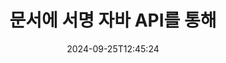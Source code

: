 ---
############################# Static ############################
layout: "landing"
date: 2024-09-25T12:45:24
draft: false

lang: ko
product: "Signature"
product_tag: "signature"
platform: "Java"
platform_tag: "java"

############################# Drop-down ############################
supported_platforms:
  items:
    # supported_platforms loop
    - title: ".NET"
      tag: "net"
    # supported_platforms loop
    - title: "Java"
      tag: "java"
    # supported_platforms loop
    - title: "Node.js"
      tag: "nodejs-java" 
    # supported_platforms loop
    - title: "Python"
      tag: "python-net" 

############################# Head ############################
head_title: "Java 디지털 서명 라이브러리 - GroupDocs.Signature"
head_description: "GroupDocs.Signature를 사용하여 전자 서명을 통해 Java 앱을 강화하세요. 비즈니스 문서에 빠르고 쉽게 서명하세요."

############################# Header ############################
title: "문서에 서명 자바 API를 통해"
description: "프로그래머와 최종 사용자를 위한 유연한 API 및 앱 기반 솔루션을 사용하여 모든 플랫폼에서 디지털 문서 및 이미지에 서명하십시오."
words:
  for: "~을 위한"

actions:
  main: "무료 메이븐 다운로드"
  main_link: "https://releases.groupdocs.com/java/repo/com/groupdocs/groupdocs-signature/"
  alt: "라이선스"
  alt_link: "https://purchase.groupdocs.com/pricing/signature/java/"
  title: "시작할 준비가 되셨나요?"
  description: "GroupDocs.Signature 기능을 무료로 사용해 보거나 라이센스를 요청하세요"

release:
  title: "버전 {0} 출시됨"
  notes: "새로운 소식 보기"
  downloads: "다운로드"

code:
  title: "Java로 PDF 파일 서명"
  more: "더 많은 예시"
  more_link: "https://github.com/groupdocs-signature/GroupDocs.Signature-for-Java/"
  install_title : "Maven XML"
  install: |
    <dependency>
      <groupId>com.groupdocs</groupId>
      <artifactId>groupdocs-signature</artifactId>
      <version>{0}</version>
    </dependency>
  content: |
    ```java {style=abap}  
    // PDF 문서 선택
    Signature signature = new Signature("sample.pdf");
    
    // 텍스트 제공
    TextSignOptions options = 
        new TextSignOptions("John Smith");
    options.setForeColor(Color.RED);

    // 문서에 서명하고 파일에 저장
    signature.sign("signed.pdf", options);
    
    ```

############################# Overview ############################
overview:
  enable: true
  title: "GroupDocs.Signature 개요"
  description: "Java 애플리케이션에서 문서 서명 및 관련 작업을 수행하기 위한 API"
  features:
    # feature loop
    - title: "Java의 디지털 서명이 포함된 향상된 비즈니스 문서"
      content: "신속하고 사용자 정의 가능한 서명: Java용 GroupDocs.Signature는 PDF, 이미지 및 Office 문서에 대한 광범위한 디지털 서명 옵션을 제공합니다. 텍스트, 바코드, QR 코드, 디지털 인증서, 사진 또는 숨겨진 메타데이터를 사용할 수 있습니다. 문서 처리가 빠르고 효율적입니다."

    # feature loop
    - title: "서명된 문서 조작"
      content: "고급 문서 처리에는 Java용 GroupDocs.Signature를 사용하여 서명된 문서에 대한 강력한 작업이 포함됩니다. 다양한 유용한 기준을 사용하여 비즈니스 문서에 추가된 서명을 검색하고 확인할 수 있습니다. 또한 문서에 대한 자세한 정보에 액세스하거나 해당 페이지의 미리 보기 이미지를 얻을 수 있습니다."

    # feature loop
    - title: "다양한 출력 선택"
      content: "강력한 서명 옵션을 사용하면 Java용 GroupDocs.Signature로 서명된 문서의 출력을 사용자 정의할 수 있습니다. 모든 문서 페이지에 서명을 정확하게 배치하고 다양한 방법으로 모양을 구성할 수 있습니다. Java API는 서명된 비즈니스 문서를 다양한 지원 형식으로 저장할 수 있도록 지원하며 암호로 문서를 보호하는 옵션을 제공합니다."

############################# Platforms ############################
platforms:
  enable: true
  title: "플랫폼 독립성"
  description: "Java용 GroupDocs.Signature는 다음 운영 체제, 프레임워크 및 패키지 관리자를 지원합니다."
  items:
    # platform loop
    - title: "Amazon"
      image: "amazon"
    # platform loop
    - title: "Docker"
      image: "docker"
    # platform loop
    - title: "Azure"
      image: "azure"
    # platform loop
    - title: "Eclipse"
      image: "eclipse"
    # platform loop
    - title: "IntelliJ"
      image: "intellij"
    # platform loop
    - title: "Windows"
      image: "windows"
    # platform loop
    - title: "Linux"
      image: "linux"
    # platform loop
    - title: "Maven"
      image: "maven"

############################# File formats ############################
formats:
  enable: true
  title: "지원되는 파일 형식"
  description: |
    Java용 GroupDocs.Signature는 다음 [파일 형식](https://docs.groupdocs.com/signature/java/supported-document-formats/)을 사용한 작업을 지원합니다.
  groups:
    # group loop
    - color: "green"
      content: |
        ### Microsoft Office 형식
        * **Word:**  DOCX, DOC, DOCM, DOT, DOTX, DOTM, RTF
        * **Excel:** XLSX, XLS, XLSM, XLSB, XLTM, XLT, XLTM, XLTX, XLAM, SXC, SpreadsheetML
        * **PowerPoint:** PPT, PPTX, PPS, PPSX, PPSM, POT, POTM, POTX, PPTM
    # group loop
    - color: "blue"
      content: |
        ### 이미지 및 기타 형식
        * **가지고 다닐 수 있는:** PDF
        * **이미지:** JPG, BMP, PNG, TIFF, GIF, DICOM, WEBP
        * **기타 사무실 형식:** ODT, OTT, OTS, ODS, ODP, OTP, ODG
      # group loop
    - color: "red"
      content: |
        ### 기타 형식
        * **편물:** HTML, MHTML
        * **아카이브:** ZIP, TAR, 7Z
        * **인증서:** PFX

############################# Features ############################
features:
  enable: true
  title: "GroupDocs.Signature 기능"
  description: "디지털 서명으로 PDF, Office 문서 및 이미지에 서명"

  items:
    # feature loop
    - icon: "sign"
      title: "서명 추가"
      content: "모든 페이지의 원하는 위치에 디지털 서명을 정확하게 배치하여 지원되는 다양한 서명 유형을 사용하여 문서에 서명합니다."

    # feature loop
    - icon: "custom"
      title: "결과 맞춤설정"
      content: "원하는 결과를 얻으려면 색상, 글꼴, 테두리, 회전 및 기타 기능을 조정하여 서명 모양을 사용자 정의하세요."

    # feature loop
    - icon: "password"
      title: "비밀번호로 문서를 보호하세요"
      content: "지원되는 다양한 문서 유형의 경우 서명된 문서를 비밀번호로 보호할 수 있습니다."

    # feature loop
    - icon: "protect"
      title: "무단 변경 방지"
      content: "디지털 인증서로 서명된 중요한 비즈니스 문서를 무단 수정으로부터 보호하세요."

    # feature loop
    - icon: "convert"
      title: "원하는 형식으로 결과 얻기"
      content: "지원되는 모든 형식으로 서명된 결과 파일을 쉽게 얻을 수 있습니다. MS Word 문서를 PDF로 쉽게 변환할 수도 있습니다."

    # feature loop
    - icon: "preview"
      title: "문서 미리보기"
      content: "향후 처리를 위해 문서의 모든 페이지를 이미지로 저장하세요."

    # feature loop
    - icon: "search"
      title: "서명 검색 중"
      content: "특정 문서에 이전에 추가된 서명에 대한 정보를 얻을 수 있습니다."

    # feature loop
    - icon: "validate"
      title: "문서 유효성 검사"
      content: "서명된 문서의 서명이 올바른지 확인합니다."

    # feature loop
    - icon: "update"
      title: "서명 관리"
      content: "문서 페이지에 서명이 배치되면 필요에 따라 삭제, 이동 또는 업데이트할 수 있습니다."

############################# Code samples ############################
code_samples:
  enable: true
  title: "코드 샘플"
  description: "Java 작업을 위한 일반적인 GroupDocs.Signature의 일부 사용 사례"
  items:
    # code sample loop
    - title: "QR 코드로 PDF 문서 강화"
      content: |
        PDF 문서의 특정 페이지에 [QR 코드](https://docs.groupdocs.com/signature/java/esign-document-with-qr-code-signature/)를 추가하여 비즈니스 프로세스를 향상시키는 것이 중요할 수 있습니다. Java용 GroupDocs.Signature를 사용하여 QR 코드를 추가하는 방법에 대한 예가 있습니다.
        {{< landing/code title="QR 코드로 PDF 문서 강화">}}
        ```java {style=abap}
        // 서명할 문서를 로드하세요.
        Signature signature = new Signature("file_to_sign.pdf");
        
        // 미리 정의된 텍스트로 QR 코드 옵션 만들기
        QrCodeSignOptions options = new QrCodeSignOptions("The document is approved by John Smith");
        
        // QR 코드 인코딩 유형 및 페이지에서의 위치 구성
        options.setEncodeType(QrCodeTypes.QR);
        options.setLeft(100);
        options.setTop(100);

        // 문서에 서명하고 결과 파일로 저장
        signature.sign("file_with_QR.pdf", options);
        ```
        {{< /landing/code >}}
    # code sample loop
    - title: "디지털 서명을 사용하여 DOCX 보호"
      content: |
        디지털 인증서로 저장된 개인 또는 회사 서명을 사용하여 [문서를 보호](https://docs.groupdocs.com/signature/java/esign-document-with-digital-signature/)할 수 있습니다. 인증서로 보호된 문서는 서명을 무효화하지 않고는 변경할 수 없습니다.
        {{< landing/code title="디지털 서명을 사용하여 DOCX 보호">}}
        ```java {style=abap}   
        // 디지털 서명할 문서를 로드합니다.
        Signature signature = new Signature("file_to_sign.docx");
        
        // 디지털 서명 옵션을 지정하고 인증서 파일의 경로를 제공하세요.
        DigitalSignOptions options = new DigitalSignOptions("certificate.pfx");

        // 인증서 비밀번호 설정
        options.setPassword("1234567890");

        // 문서에 서명하고 원하는 경로에 저장하세요.
        signature.sign("digitally_signed.docx", options);
        ```
        {{< /landing/code >}}

---